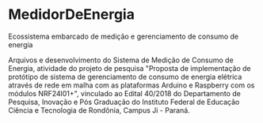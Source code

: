 # MedidorDeEnergia
Ecossistema embarcado de medição e gerenciamento de consumo de energia

Arquivos e desenvolvimento do Sistema de Medição de Consumo de Energia, atividade do projeto de pesquisa "Proposta de implementação de protótipo de sistema de gerenciamento de consumo de energia elétrica através de rede em malha com as plataformas Arduino e Raspberry com os módulos NRF24l01+", vinculado ao Edital 40/2018 do Departamento de Pesquisa, Inovação e Pós Graduação do Instituto Federal de Educação Ciência e Tecnologia de Rondônia, Campus Ji - Paraná.
